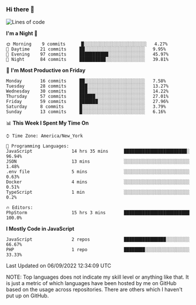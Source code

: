 ### Hi there 👋

<!--
**LynxJinxxy/LynxJinxxy** is a ✨ _special_ ✨ repository because its `README.md` (this file) appears on your GitHub profile.

Here are some ideas to get you started:

- 🔭 I’m currently working on ...
- 🌱 I’m currently learning ...
- 👯 I’m looking to collaborate on ...
- 🤔 I’m looking for help with ...
- 💬 Ask me about ...
- 📫 How to reach me: ...
- 😄 Pronouns: ...
- ⚡ Fun fact: ...
-->

<!--START_SECTION:waka-->
![Lines of code](https://img.shields.io/badge/From%20Hello%20World%20I%27ve%20Written-22%20Thousand%20lines%20of%20code-blue)

**I'm a Night 🦉** 

```text
🌞 Morning    9 commits      █░░░░░░░░░░░░░░░░░░░░░░░░   4.27% 
🌆 Daytime    21 commits     ██░░░░░░░░░░░░░░░░░░░░░░░   9.95% 
🌃 Evening    97 commits     ███████████░░░░░░░░░░░░░░   45.97% 
🌙 Night      84 commits     ██████████░░░░░░░░░░░░░░░   39.81%

```
📅 **I'm Most Productive on Friday** 

```text
Monday       16 commits     ██░░░░░░░░░░░░░░░░░░░░░░░   7.58% 
Tuesday      28 commits     ███░░░░░░░░░░░░░░░░░░░░░░   13.27% 
Wednesday    30 commits     ███░░░░░░░░░░░░░░░░░░░░░░   14.22% 
Thursday     57 commits     ██████░░░░░░░░░░░░░░░░░░░   27.01% 
Friday       59 commits     ███████░░░░░░░░░░░░░░░░░░   27.96% 
Saturday     8 commits      █░░░░░░░░░░░░░░░░░░░░░░░░   3.79% 
Sunday       13 commits     █░░░░░░░░░░░░░░░░░░░░░░░░   6.16%

```


📊 **This Week I Spent My Time On** 

```text
⌚︎ Time Zone: America/New_York

💬 Programming Languages: 
JavaScript               14 hrs 35 mins      ████████████████████████░   96.94% 
JSON                     13 mins             ░░░░░░░░░░░░░░░░░░░░░░░░░   1.48% 
.env file                5 mins              ░░░░░░░░░░░░░░░░░░░░░░░░░   0.63% 
Docker                   4 mins              ░░░░░░░░░░░░░░░░░░░░░░░░░   0.51% 
TypeScript               1 min               ░░░░░░░░░░░░░░░░░░░░░░░░░   0.2%

🔥 Editors: 
PhpStorm                 15 hrs 3 mins       █████████████████████████   100.0%

```

**I Mostly Code in JavaScript** 

```text
JavaScript               2 repos             ████████████████░░░░░░░░░   66.67% 
PHP                      1 repo              ████████░░░░░░░░░░░░░░░░░   33.33%

```



 Last Updated on 06/09/2022 12:34:09 UTC
<!--END_SECTION:waka-->
NOTE: Top languages does not indicate my skill level or anything like that. It is just a metric of which languages have been hosted by me on GitHub based on the usage across repositories. There are others which I haven't put up on GitHub.
